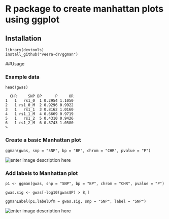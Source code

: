 


# R package to create manhattan plots using ggplot 

## Installation

```
library(devtools)
install_github("veera-dr/ggman")
```

##Usage 

### Example data 

```
head(gwas)

  CHR     SNP BP      P     OR
1   1   rs1_0  1 0.2954 1.1050
2   1 rs1_0_M  2 0.9296 0.9922
3   1   rs1_1  3 0.8162 1.0160
4   1 rs1_1_M  4 0.6669 0.9719
5   1   rs1_2  5 0.4310 0.9426
6   1 rs1_2_M  6 0.3743 1.0580
>
```

### Create a basic Manhattan plot 

```
ggman(gwas, snp = "SNP", bp = "BP", chrom = "CHR", pvalue = "P")
```

![enter image description here](https://github.com/veera-dr/ggman/blob/master/data/manhattan.basic.png)

### Add labels to Manhattan plot 

```
p1 <- ggman(gwas, snp = "SNP", bp = "BP", chrom = "CHR", pvalue = "P")

gwas.sig <- gwas[-log10(gwas$P) > 8,]

ggmanLabel(p1,labelDfm = gwas.sig, snp = "SNP", label = "SNP")
```

![enter image description here](https://github.com/veera-dr/ggman/blob/master/data/manhattan.labelled.png)